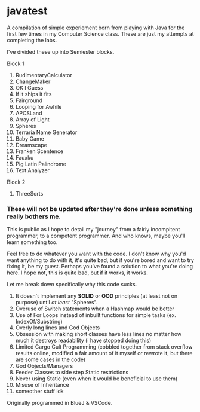 # javatest
A compilation of simple experiement born from playing with Java for the first few times in my Computer Science class. These are just my attempts at completing the labs.

I've divided these up into Semiester blocks.

Block 1
1. RudimentaryCalculator
2. ChangeMaker
3. OK I Guess
4. If it ships it fits
5. Fairground
6. Looping for Awhile
7. APCSLand
8. Array of Light
9. Spheres
10. Terraria Name Generator
11. Baby Game
12. Dreamscape
13. Franken Scentence
14. Fauxku
15. Pig Latin Palindrome
16. Text Analyzer

Block 2
1. ThreeSorts

### These will not be updated after they're done unless something really bothers me.

This is public as I hope to detail my "journey" from a fairly incompitent programmer, to a competent programmer. And who knows, maybe you'll learn something too.

Feel free to do whatever you want with the code. I don't know why you'd want anything to do with it, it's quite bad, but if you're bored and want to try fixing it, be my guest. Perhaps you've found a solution to what you're doing here. I hope not, this is quite bad, but if it works, it works.

Let me break down specifically why this code sucks. 
1. It doesn't implement any __SOLID__ or __OOD__ principles (at least not on purpose) until *at least* "Spheres". 
2. Overuse of Switch statements when a Hashmap would be better
3. Use of For Loops instead of inbuilt functions for simple tasks (ex. IndexOf/Substring)
4. Overly long lines and God Objects
5. Obsession with making short classes have less lines no matter how much it destroys readability (i have stopped doing this)
6. Limited Cargo Cult Programming (cobbled together from stack overflow results online, modified a fair amount of it myself or rewrote it, but there are some cases in the code)
7. God Objects/Managers
8. Feeder Classes to side step Static restrictions
9. Never using Static (even when it would be beneficial to use them)
10. Misuse of Inheritance
11. someother stuff idk

Originally programmed in BlueJ & VSCode.
